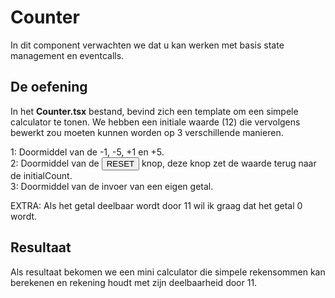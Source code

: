 # Counter

In dit component verwachten we dat u kan werken met basis state management en eventcalls.

## De oefening

In het <b>Counter.tsx</b> bestand, bevind zich een template om een simpele calculator te tonen. We hebben een initiale waarde (12) die vervolgens bewerkt zou moeten kunnen worden op 3 verschillende manieren.

1: Doormiddel van de -1, -5, +1 en +5.</br>
2: Doormiddel van de <button>RESET</button> knop, deze knop zet de waarde terug naar de initialCount.</br>
3: Doormiddel van de invoer van een eigen getal.

EXTRA:
    Als het getal deelbaar wordt door 11 wil ik graag dat het getal 0 wordt.

## Resultaat

Als resultaat bekomen we een mini calculator die simpele rekensommen kan berekenen en rekening houdt met zijn deelbaarheid door 11.